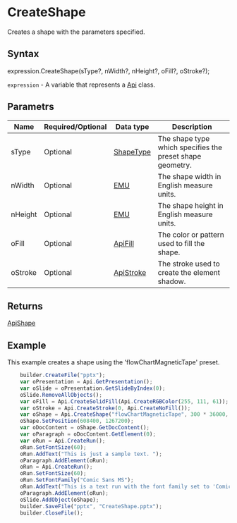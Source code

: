 # CreateShape

Creates a shape with the parameters specified.

## Syntax

expression.CreateShape(sType?, nWidth?, nHeight?, oFill?, oStroke?);

`expression` - A variable that represents a [Api](../Api.md) class.

## Parametrs

| **Name** | **Required/Optional** | **Data type** | **Description** |
| ------------- | ------------- | ------------- | ------------- |
| sType | Optional | [ShapeType](../../../Enumerations/ShapeType.md) | The shape type which specifies the preset shape geometry. |
| nWidth | Optional | [EMU](../../../Enumerations/Emu.md) | The shape width in English measure units. |
| nHeight | Optional | [EMU](../../../Enumerations/Emu.md) | The shape height in English measure units. |
| oFill | Optional | [ApiFill](../../ApiFill/ApiFill.md) | The color or pattern used to fill the shape. |
| oStroke | Optional | [ApiStroke](../../ApiStroke/ApiStroke.md) | The stroke used to create the element shadow. |

## Returns

[ApiShape](../../ApiShape/ApiShape.md)

## Example

This example creates a shape using the 'flowChartMagneticTape' preset.

```javascript
	builder.CreateFile("pptx");
	var oPresentation = Api.GetPresentation();
	var oSlide = oPresentation.GetSlideByIndex(0);
	oSlide.RemoveAllObjects();
	var oFill = Api.CreateSolidFill(Api.CreateRGBColor(255, 111, 61));
	var oStroke = Api.CreateStroke(0, Api.CreateNoFill());
	var oShape = Api.CreateShape("flowChartMagneticTape", 300 * 36000, 130 * 36000, oFill, oStroke);
	oShape.SetPosition(608400, 1267200);
	var oDocContent = oShape.GetDocContent();
	var oParagraph = oDocContent.GetElement(0);
	var oRun = Api.CreateRun();
	oRun.SetFontSize(60);
	oRun.AddText("This is just a sample text. ");
	oParagraph.AddElement(oRun);
	oRun = Api.CreateRun();
	oRun.SetFontSize(60);
	oRun.SetFontFamily("Comic Sans MS");
	oRun.AddText("This is a text run with the font family set to 'Comic Sans MS'.");
	oParagraph.AddElement(oRun);
	oSlide.AddObject(oShape);
	builder.SaveFile("pptx", "CreateShape.pptx");
	builder.CloseFile();
```